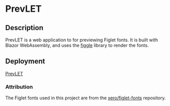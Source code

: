 # PrevLET

## Description

PrevLET is a web application to for previewing Figlet fonts. It is built with Blazor WebAssembly, and uses the [figgle](https://www.nuget.org/packages/Figgle) library to render the fonts.

## Deployment

[PrevLET](https://j-nas.github.io/PrevLET/)

### Attribution

The Figlet fonts used in this project are from the [xero/figlet-fonts](https://github.com/xero/figlet-fonts) repository.
